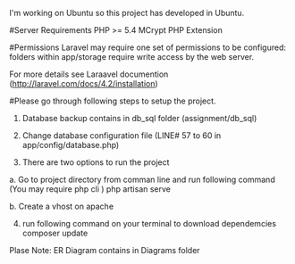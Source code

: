 I'm working on Ubuntu so this project has developed in Ubuntu. 

#Server Requirements
    PHP >= 5.4
    MCrypt PHP Extension
    
#Permissions
    Laravel may require one set of permissions to be configured: folders within app/storage require write access by the web server.

For more details see Laraavel documention (http://laravel.com/docs/4.2/installation)


#Please go through following steps to setup the project.

1. Database backup contains in db_sql folder (assignment/db_sql) 

2. Change database configuration file (LINE# 57 to 60 in app/config/database.php)

3. There are two options to run the project

 a. Go to project directory from comman line and run following command (You may require php cli ) 
    php artisan serve

 b. Create a vhost on apache
 
 4. run following command on your terminal to download dependemcies
    composer update
 
Plase Note: ER Diagram contains in Diagrams folder
 
